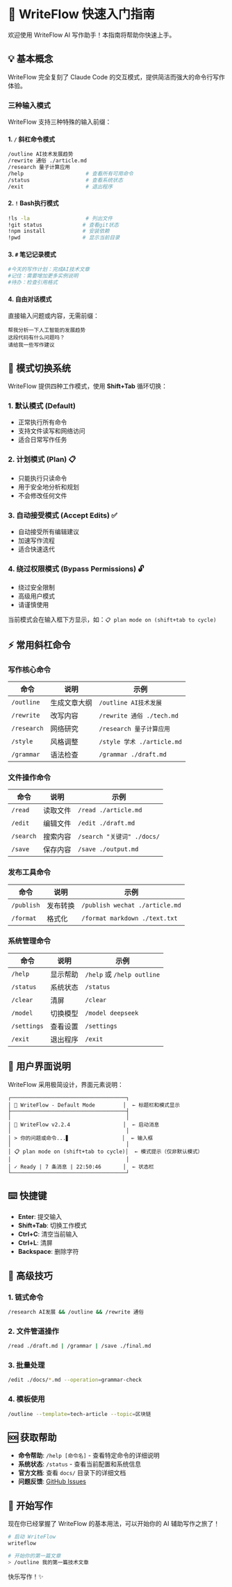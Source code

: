 # 🚀 WriteFlow 快速入门指南

欢迎使用 WriteFlow AI 写作助手！本指南将帮助你快速上手。

## 💡 基本概念

WriteFlow 完全复刻了 Claude Code 的交互模式，提供简洁而强大的命令行写作体验。

### 三种输入模式

WriteFlow 支持三种特殊的输入前缀：

#### 1. `/` 斜杠命令模式
```bash
/outline AI技术发展趋势
/rewrite 通俗 ./article.md
/research 量子计算应用
/help                    # 查看所有可用命令
/status                  # 查看系统状态
/exit                    # 退出程序
```

#### 2. `!` Bash执行模式
```bash
!ls -la                  # 列出文件
!git status             # 查看git状态
!npm install            # 安装依赖
!pwd                    # 显示当前目录
```

#### 3. `#` 笔记记录模式
```bash
#今天的写作计划：完成AI技术文章
#记住：需要增加更多实例说明
#待办：检查引用格式
```

#### 4. 自由对话模式
直接输入问题或内容，无需前缀：
```
帮我分析一下人工智能的发展趋势
这段代码有什么问题吗？
请给我一些写作建议
```

## 🔄 模式切换系统

WriteFlow 提供四种工作模式，使用 **Shift+Tab** 循环切换：

### 1. 默认模式 (Default)
- 正常执行所有命令
- 支持文件读写和网络访问
- 适合日常写作任务

### 2. 计划模式 (Plan) 📋
- 只能执行只读命令
- 用于安全地分析和规划
- 不会修改任何文件

### 3. 自动接受模式 (Accept Edits) ✅
- 自动接受所有编辑建议
- 加速写作流程
- 适合快速迭代

### 4. 绕过权限模式 (Bypass Permissions) 🔓
- 绕过安全限制
- 高级用户模式
- 请谨慎使用

当前模式会在输入框下方显示，如：`📋 plan mode on (shift+tab to cycle)`

## ⚡ 常用斜杠命令

### 写作核心命令

| 命令 | 说明 | 示例 |
|------|------|------|
| `/outline` | 生成文章大纲 | `/outline AI技术发展` |
| `/rewrite` | 改写内容 | `/rewrite 通俗 ./tech.md` |
| `/research` | 网络研究 | `/research 量子计算应用` |
| `/style` | 风格调整 | `/style 学术 ./article.md` |
| `/grammar` | 语法检查 | `/grammar ./draft.md` |

### 文件操作命令

| 命令 | 说明 | 示例 |
|------|------|------|
| `/read` | 读取文件 | `/read ./article.md` |
| `/edit` | 编辑文件 | `/edit ./draft.md` |
| `/search` | 搜索内容 | `/search "关键词" ./docs/` |
| `/save` | 保存内容 | `/save ./output.md` |

### 发布工具命令

| 命令 | 说明 | 示例 |
|------|------|------|
| `/publish` | 发布转换 | `/publish wechat ./article.md` |
| `/format` | 格式化 | `/format markdown ./text.txt` |

### 系统管理命令

| 命令 | 说明 | 示例 |
|------|------|------|
| `/help` | 显示帮助 | `/help` 或 `/help outline` |
| `/status` | 系统状态 | `/status` |
| `/clear` | 清屏 | `/clear` |
| `/model` | 切换模型 | `/model deepseek` |
| `/settings` | 查看设置 | `/settings` |
| `/exit` | 退出程序 | `/exit` |

## 🎨 用户界面说明

WriteFlow 采用极简设计，界面元素说明：

```
┌─────────────────────────────────────┐
│ 🎯 WriteFlow - Default Mode         │  ← 标题栏和模式显示
├─────────────────────────────────────┤
│                                     │
│ 🚀 WriteFlow v2.2.4                 │  ← 启动消息
│                                     │
│ > 你的问题或命令...▋                 │  ← 输入框
│                                     │
│ 📋 plan mode on (shift+tab to cycle)│  ← 模式提示（仅非默认模式）
│                                     │
│ ✓ Ready | 7 条消息 | 22:50:46       │  ← 状态栏
└─────────────────────────────────────┘
```

## ⌨️ 快捷键

- **Enter**: 提交输入
- **Shift+Tab**: 切换工作模式
- **Ctrl+C**: 清空当前输入
- **Ctrl+L**: 清屏
- **Backspace**: 删除字符

## 🔧 高级技巧

### 1. 链式命令
```bash
/research AI发展 && /outline && /rewrite 通俗
```

### 2. 文件管道操作
```bash
/read ./draft.md | /grammar | /save ./final.md
```

### 3. 批量处理
```bash
/edit ./docs/*.md --operation=grammar-check
```

### 4. 模板使用
```bash
/outline --template=tech-article --topic=区块链
```

## 🆘 获取帮助

- **命令帮助**: `/help [命令名]` - 查看特定命令的详细说明
- **系统状态**: `/status` - 查看当前配置和系统信息
- **官方文档**: 查看 `docs/` 目录下的详细文档
- **问题反馈**: [GitHub Issues](https://github.com/wordflowlab/writeflow/issues)

## 🎉 开始写作

现在你已经掌握了 WriteFlow 的基本用法，可以开始你的 AI 辅助写作之旅了！

```bash
# 启动 WriteFlow
writeflow

# 开始你的第一篇文章
> /outline 我的第一篇技术文章
```

快乐写作！✨
